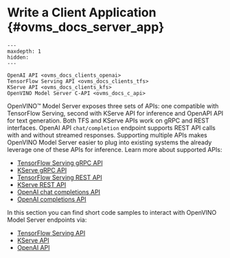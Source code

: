 # Write a Client Application {#ovms_docs_server_app}

```{toctree}
---
maxdepth: 1
hidden:
---

OpenAI API <ovms_docs_clients_openai>
TensorFlow Serving API <ovms_docs_clients_tfs>
KServe API <ovms_docs_clients_kfs>
OpenVINO Model Server C-API <ovms_docs_c_api>
```

OpenVINO&trade; Model Server exposes three sets of APIs: one compatible with TensorFlow Serving, second with KServe API for inference and OpenAPI API for text generation. Both TFS and KServe APIs work on gRPC and REST interfaces.
OpenAI API `chat/completion` endpoint supports REST API calls with and without streamed responses.
 Supporting multiple APIs makes OpenVINO Model Server easier to plug into existing systems the already leverage one of these APIs for inference. Learn more about supported APIs:

- [TensorFlow Serving gRPC API](./model_server_grpc_api_tfs.md)
- [KServe gRPC API](./model_server_grpc_api_kfs.md)
- [TensorFlow Serving REST API](./model_server_rest_api_tfs.md)
- [KServe REST API](./model_server_rest_api_kfs.md)
- [OpenAI chat completions API](./model_server_rest_api_chat.md)
- [OpenAI completions API](./model_server_rest_api_completions.md)

In this section you can find short code samples to interact with OpenVINO Model Server endpoints via:
- [TensorFlow Serving API](./clients_tfs.md)
- [KServe API](./clients_kfs.md)
- [OpenAI API](./clients_openai.md)
